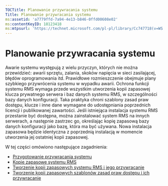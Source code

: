 ```yaml
---
TOCTitle: Planowanie przywracania systemu
Title: Planowanie przywracania systemu
ms:assetid: 'a7779ffd-7a94-4e13-b846-0ffd00608e02'
ms:contentKeyID: 18123418
ms:mtpsurl: 'https://technet.microsoft.com/pl-pl/library/Cc747718(v=WS.10)'
---
```


Planowanie przywracania systemu
===============================

Awarie systemu występują z wielu przyczyn, których nie można przewidzieć: awarii sprzętu, zalania, skoków napięcia w sieci zasilającej, błędów oprogramowania itd. Prawidłowe rozmieszczenie obejmuje plany szybkiego przywrócenia systemu w wypadku awarii. Ochrona funkcji systemu RMS wymaga przede wszystkim utworzenia kopii zapasowej klucza prywatnego serwera i baz danych systemu RMS, w szczególności bazy danych konfiguracji. Taka praktyka chroni szablony zasad praw dostępu, klucze i inne dane wymagane do udostępniania poprzednich licencji i publikowanej zawartości. Jeśli istniejąca instalacja systemu RMS przestanie być dostępna, można zainstalować system RMS na innych serwerach, a następnie zastrzec go, określając kopię zapasową bazy danych konfiguracji jako bazę, która ma być używana. Nowa instalacja zapasowa będzie identyczna z poprzednią instalacją w momencie utworzenia jej ostatniej kopii zapasowej.

W tej części omówiono następujące zagadnienia:

-   [Przygotowanie przywracania systemu](https://technet.microsoft.com/885c047f-1e3b-4bf5-8248-3a4505759cbb)
-   [Kopie zapasowe systemu RMS](https://technet.microsoft.com/c29894da-ee00-428c-8d48-80d8e5a83678)
-   [Tworzenie kopii zapasowych systemu RMS i jego przywracanie](https://technet.microsoft.com/c11f3ac1-e512-402b-bf13-9ff21f5fe745)
-   [Tworzenie kopii zapasowych szablonów zasad praw dostępu i ich przywracanie](https://technet.microsoft.com/a6ed3328-4128-45e8-9236-3de484b460de)
